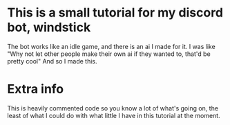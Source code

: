 # This is a small tutorial for my discord bot, windstick
The bot works like an idle game, and there is an ai I made for it.
I was like "Why not let other people make their own ai if they wanted to, that'd be pretty cool"
And so I made this.
# Extra info
This is heavily commented code so you know a lot of what's going on,
the least of what I could do with what little I have in this tutorial at the moment.
